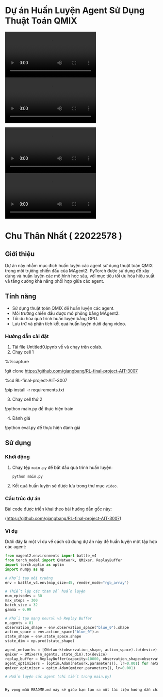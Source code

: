 # Dự án Huấn Luyện Agent Sử Dụng Thuật Toán QMIX

![Video DEMO 1l](https://raw.githubusercontent.com/CTNone/RLagent/main/episode_0%20(1).mp4)
![Video DEMO 2l](https://raw.githubusercontent.com/CTNone/RLagent/blob/main/episode_2.mp4)

![Video DEMO 3l](https://raw.githubusercontent.com/CTNone/RLagent/trained_blue%20(16).mp4)
![VideoDEMO 4l](https://raw.githubusercontent.com/CTNone/RLagent/main/trained_blue%20(23).mp4)
# Chu Thân Nhất ( 22022578 )
## Giới thiệu

Dự án này nhằm mục đích huấn luyện các agent sử dụng thuật toán QMIX trong môi trường chiến đấu của MAgent2. PyTorch được sử dụng để xây dựng và huấn luyện các mô hình học sâu, với mục tiêu tối ưu hóa hiệu suất và tăng cường khả năng phối hợp giữa các agent.

## Tính năng

- Sử dụng thuật toán QMIX để huấn luyện các agent.
- Môi trường chiến đấu được mô phỏng bằng MAgent2.
- Tối ưu hóa quá trình huấn luyện bằng GPU.
- Lưu trữ và phân tích kết quả huấn luyện dưới dạng video.


### Hướng dẫn cài đặt

1. Tải file Untitled0.ipynb về và chạy trên colab.
2. Chạy cell 1
   
 %%capture
 
!git clone https://github.com/giangbang/RL-final-project-AIT-3007

%cd RL-final-project-AIT-3007

!pip install -r requirements.txt

3. Chạy cell thứ 2
   
!python main.py để thực hiện train

4. Đánh giá
   
!python eval.py để thực hiện đánh giá 

## Sử dụng

### Khởi động

1. Chạy tệp `main.py` để bắt đầu quá trình huấn luyện:

    ```bash
    python main.py
    ```

2. Kết quả huấn luyện sẽ được lưu trong thư mục `video`.

### Cấu trúc dự án
Bài code được triển khai theo bài hướng dẫn gốc này:

(https://github.com/giangbang/RL-final-project-AIT-3007)

### Ví dụ

Dưới đây là một ví dụ về cách sử dụng dự án này để huấn luyện một tập hợp các agent:

```python
from magent2.environments import battle_v4
from torch_model import QNetwork, QMixer, ReplayBuffer
import torch.optim as optim
import numpy as np

# Khởi tạo môi trường
env = battle_v4.env(map_size=45, render_mode="rgb_array")

# Thiết lập các tham số huấn luyện
num_episodes = 30
max_steps = 300
batch_size = 32
gamma = 0.99

# Khởi tạo mạng neural và Replay Buffer
n_agents = 81
observation_shape = env.observation_space("blue_0").shape
action_space = env.action_space("blue_0").n
state_shape = env.state_space.shape
state_dim = np.prod(state_shape)

agent_networks = [QNetwork(observation_shape, action_space).to(device) for _ in range(n_agents)]
qmixer = QMixer(n_agents, state_dim).to(device)
replay_buffer = ReplayBuffer(capacity=10000, observation_shape=observation_shape)
agent_optimizers = [optim.Adam(network.parameters(), lr=0.001) for network in agent_networks]
qmixer_optimizer = optim.Adam(qmixer.parameters(), lr=0.001)

# Huấn luyện các agent (chi tiết trong main.py)


Hy vọng mẫu README.md này sẽ giúp bạn tạo ra một tài liệu hướng dẫn chi tiết và chuyên nghiệp cho dự án của mình! Nếu bạn cần thêm thông tin hoặc hỗ trợ, đừng ngần ngại hỏi.
